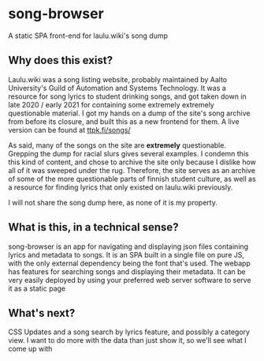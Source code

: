 # song-browser
A static SPA front-end for laulu.wiki's song dump

## Why does this exist?
Laulu.wiki was a song listing website, probably maintained by Aalto University's Guild of Automation and Systems Technology. It was a resource for song lyrics to student drinking songs, and got taken down in late 2020 / early 2021 for containing some extremely extremely questionable material. I got my hands on a dump of the site's song archive from before its closure, and built this as a new frontend for them. A live version can be found at [ttpk.fi/songs/](https://ttpk.fi/songs/)

As said, many of the songs on the site are **extremely** questionable. Grepping the dump for racial slurs gives several examples. I condemn this this kind of content, and chose to archive the site only because I dislike how all of it was sweeped under the rug. Therefore, the site serves as an archive of some of the more questionable parts of finnish student culture, as well as a resource for finding lyrics that only existed on laulu.wiki previously.

I will not share the song dump here, as none of it is my property. 

## What is this, in a technical sense?
song-browser is an app for navigating and displaying json files containing lyrics and metadata to songs. It is an SPA built in a single file on pure JS, with the only external dependency being the font that's used. The webapp has features for searching songs and displaying their metadata. It can be very easily deployed by using your preferred web server software to serve it as a static page

## What's next?
CSS Updates and a song search by lyrics feature, and possibly a category view. I want to do more with the data than just show it, so we'll see what I come up with

